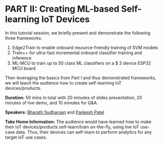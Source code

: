 # PART II: Creating ML-based Self-learning IoT Devices

In this tutorial session, we briefly present and demonstrate the following three frameworks:

1. Edge2Train to enable onboard resource-friendly training of SVM models
2. Train++ for ultra-fast incremental onboard classifier training and inference
3. ML-MCU to train up to 50 class ML classifiers on a $ 3 device ESP32 MCU board

Then leveraging the basics from Part I and thus demonstrated frameworks, we will teach the audience how to create self-learning IoT devices/products.

**Duration:** 50 mins in total with 20 minutes of slides presentation, 20 minutes of live demo, and 10 minutes for Q&A.

**Speakers:** [Bharath Sudharsan](https://bharathsudharsan.github.io/profile/) and [Pankesh Patel](https://scholar.google.com/citations?user=F6gJdIAAAAAJ&hl=en)

**Take Home Information:** The audience would have learned how to make their IoT devices/products self-learn/train on-the-fly, using live IoT use-case data. Thus, their devices can self-learn to perform analytics for any target IoT use cases.